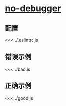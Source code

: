 # [no-debugger](https://eslint.org/docs/rules/no-debugger)

## 配置

<<< ./.eslintrc.js

## 错误示例

<<< ./bad.js

## 正确示例

<<< ./good.js
